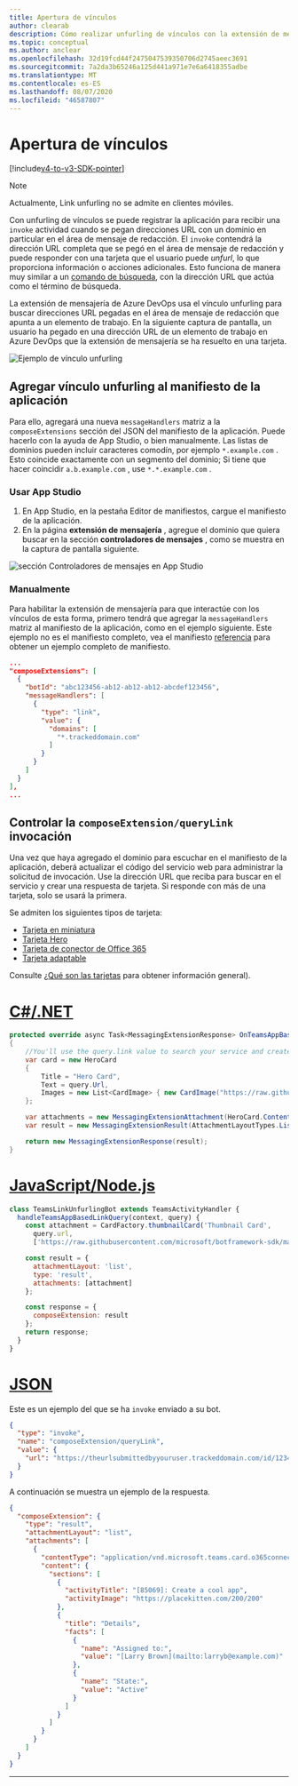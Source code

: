 ```yaml
---
title: Apertura de vínculos
author: clearab
description: Cómo realizar unfurling de vínculos con la extensión de mensajería en una aplicación de Microsoft Teams.
ms.topic: conceptual
ms.author: anclear
ms.openlocfilehash: 32d19fcd44f2475047539350706d2745aeec3691
ms.sourcegitcommit: 7a2da3b65246a125d441a971e7e6a6418355adbe
ms.translationtype: MT
ms.contentlocale: es-ES
ms.lasthandoff: 08/07/2020
ms.locfileid: "46587807"
---
```

# <a name="link-unfurling"></a>Apertura de vínculos

[!include[v4-to-v3-SDK-pointer](~/includes/v4-to-v3-pointer-me.md)]

> [!NOTE]
> Actualmente, Link unfurling no se admite en clientes móviles.

Con unfurling de vínculos se puede registrar la aplicación para recibir una `invoke` actividad cuando se pegan direcciones URL con un dominio en particular en el área de mensaje de redacción. El `invoke` contendrá la dirección URL completa que se pegó en el área de mensaje de redacción y puede responder con una tarjeta que el usuario puede *unfurl*, lo que proporciona información o acciones adicionales. Esto funciona de manera muy similar a un [comando de búsqueda](~/messaging-extensions/how-to/search-commands/define-search-command.md), con la dirección URL que actúa como el término de búsqueda.

La extensión de mensajería de Azure DevOps usa el vínculo unfurling para buscar direcciones URL pegadas en el área de mensaje de redacción que apunta a un elemento de trabajo. En la siguiente captura de pantalla, un usuario ha pegado en una dirección URL de un elemento de trabajo en Azure DevOps que la extensión de mensajería se ha resuelto en una tarjeta.

![Ejemplo de vínculo unfurling](~/assets/images/compose-extensions/messagingextensions_linkunfurling.png)

## <a name="add-link-unfurling-to-your-app-manifest"></a>Agregar vínculo unfurling al manifiesto de la aplicación

Para ello, agregará una nueva `messageHandlers` matriz a la `composeExtensions` sección del JSON del manifiesto de la aplicación. Puede hacerlo con la ayuda de App Studio, o bien manualmente. Las listas de dominios pueden incluir caracteres comodín, por ejemplo `*.example.com` . Esto coincide exactamente con un segmento del dominio; Si tiene que hacer coincidir `a.b.example.com` , use `*.*.example.com` .

### <a name="using-app-studio"></a>Usar App Studio

1. En App Studio, en la pestaña Editor de manifiestos, cargue el manifiesto de la aplicación.
1. En la página **extensión de mensajería** , agregue el dominio que quiera buscar en la sección **controladores de mensajes** , como se muestra en la captura de pantalla siguiente.

![sección Controladores de mensajes en App Studio](~/assets/images/link-unfurling.png)

### <a name="manually"></a>Manualmente

Para habilitar la extensión de mensajería para que interactúe con los vínculos de esta forma, primero tendrá que agregar la `messageHandlers` matriz al manifiesto de la aplicación, como en el ejemplo siguiente. Este ejemplo no es el manifiesto completo, vea el manifiesto [referencia](~/resources/schema/manifest-schema.md) para obtener un ejemplo completo de manifiesto.

```json
...
"composeExtensions": [
  {
    "botId": "abc123456-ab12-ab12-ab12-abcdef123456",
    "messageHandlers": [
      {
        "type": "link",
        "value": {
          "domains": [
            "*.trackeddomain.com"
          ]
        }
      }
    ]
  }
],
...
```

## <a name="handle-the-composeextensionquerylink-invoke"></a>Controlar la `composeExtension/queryLink` invocación

Una vez que haya agregado el dominio para escuchar en el manifiesto de la aplicación, deberá actualizar el código del servicio web para administrar la solicitud de invocación. Use la dirección URL que reciba para buscar en el servicio y crear una respuesta de tarjeta. Si responde con más de una tarjeta, solo se usará la primera.

Se admiten los siguientes tipos de tarjeta:

* [Tarjeta en miniatura](~/task-modules-and-cards/cards/cards-reference.md#thumbnail-card)
* [Tarjeta Hero](~/task-modules-and-cards/cards/cards-reference.md#hero-card)
* [Tarjeta de conector de Office 365](~/task-modules-and-cards/cards/cards-reference.md#office-365-connector-card)
* [Tarjeta adaptable](~/task-modules-and-cards/cards/cards-reference.md#adaptive-card)

Consulte [¿Qué son las tarjetas](~/task-modules-and-cards/what-are-cards.md) para obtener información general).

# <a name="cnet"></a>[C#/.NET](#tab/dotnet)

```csharp
protected override async Task<MessagingExtensionResponse> OnTeamsAppBasedLinkQueryAsync(ITurnContext<IInvokeActivity> turnContext, AppBasedLinkQuery query, CancellationToken cancellationToken)
{
    //You'll use the query.link value to search your service and create a card response
    var card = new HeroCard
    {
        Title = "Hero Card",
        Text = query.Url,
        Images = new List<CardImage> { new CardImage("https://raw.githubusercontent.com/microsoft/botframework-sdk/master/icon.png") },
    };

    var attachments = new MessagingExtensionAttachment(HeroCard.ContentType, null, card);
    var result = new MessagingExtensionResult(AttachmentLayoutTypes.List, "result", new[] { attachments }, null, "test unfurl");

    return new MessagingExtensionResponse(result);
}
```

# <a name="javascriptnodejs"></a>[JavaScript/Node.js](#tab/javascript)

```javascript
class TeamsLinkUnfurlingBot extends TeamsActivityHandler {
  handleTeamsAppBasedLinkQuery(context, query) {
    const attachment = CardFactory.thumbnailCard('Thumbnail Card',
      query.url,
      ['https://raw.githubusercontent.com/microsoft/botframework-sdk/master/icon.png']);

    const result = {
      attachmentLayout: 'list',
      type: 'result',
      attachments: [attachment]
    };

    const response = {
      composeExtension: result
    };
    return response;
  }
}
```

# <a name="json"></a>[JSON](#tab/json)

Este es un ejemplo del que se ha `invoke` enviado a su bot.

```json
{
  "type": "invoke",
  "name": "composeExtension/queryLink",
  "value": {
    "url": "https://theurlsubmittedbyyouruser.trackeddomain.com/id/1234"
  }
}
```

A continuación se muestra un ejemplo de la respuesta.

```json
{
  "composeExtension": {
    "type": "result",
    "attachmentLayout": "list",
    "attachments": [
      {
        "contentType": "application/vnd.microsoft.teams.card.o365connector",
        "content": {
          "sections": [
            {
              "activityTitle": "[85069]: Create a cool app",
              "activityImage": "https://placekitten.com/200/200"
            },
            {
              "title": "Details",
              "facts": [
                {
                  "name": "Assigned to:",
                  "value": "[Larry Brown](mailto:larryb@example.com)"
                },
                {
                  "name": "State:",
                  "value": "Active"
                }
              ]
            }
          ]
        }
      }
    ]
  }
}
```

* * *
